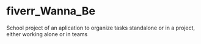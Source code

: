 # fiverr_Wanna_Be
School project of an aplication to organize tasks standalone or in a project, either working alone or in teams
